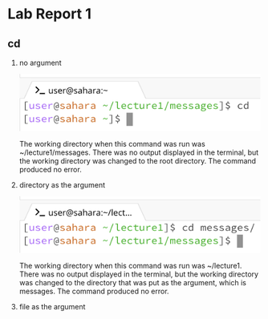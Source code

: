 # Lab Report 1

## cd

1. no argument
   
   ![Image](lab-report-1-images/cd_no_arg.png)

   The working directory when this command was run was ~/lecture1/messages. There was no output displayed in the terminal, but the working directory was changed to the root directory. The command produced no error.

2. directory as the argument

   ![Image](lab-report-1-images/cd_directory.png)

   The working directory when this command was run was ~/lecture1. There was no output displayed in the terminal, but the working directory was changed to the directory that was put as the argument, which is messages. The command produced no error.
   
3. file as the argument
